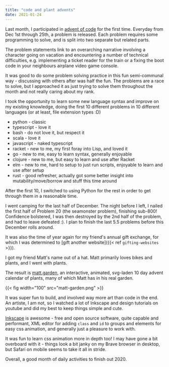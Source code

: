 ```yaml
---
title: "code and plant advents"
date: 2021-01-24
---
```


Last month, I participated in [advent of code](https://adventofcode.com/) for the first time. Everyday from Dec 1st through 25th, a problem is released. Each problem requires some programming to solve, and is split into two separate but related parts.

The problem statements link to an overarching narrative involving a character going on vacation and encountering a number of technical difficulties, e.g. implementing a ticket reader for the train or a fixing the boot code in your neighbours airplane video game console.

It was good to do some problem solving practice in this fun semi-communal way - discussing with others after was half the fun. The problems are a race to solve, but I approached it as just trying to solve them throughout the month and not really caring about my rank.

I took the opportunity to learn some new language syntax and improve on my existing knowledge, doing the first 10 different problems in 10 different languages (or at least, file extension types :D)

* python - classic
* typescript - love it
* bash - do not love it, but respect it
* scala - love it
* javascript - naked typescript
* racket - new to me, my first foray into Lisp, and loved it
* go - new to me, easy to learn syntax, generally enjoyable
* clojure - new to me, but easy to learn and use after Racket
* elm - new to me, hard to setup to just run scripts, enjoyable to learn and use after setup
* rust - good refresher, actually got some better insight into mutability/move/borrow and stuff this time around

After the first 10, I switched to using Python for the rest in order to get through them in a reasonable time.

I went camping for the last half of December. The night before I left, I nailed the first half of Problem 20 (the seamonster problem), finishing sub-800! Confidence bolstered, I was then destroyed by the 2nd half of the problem, and had to leave defeated :). I plan to finish the last 5.5 problems before this December rolls around.

It was also the time of year again for my friend's annual gift exchange, for which I was determined to [gift another website]({{< ref `gifting-websites` >}}).

I got my friend Matt's name out of a hat. Matt primarily loves bikes and plants, and I went with plants.

The result is [matt.garden](https://matt.garden), an interactive, animated, svg-laden 10 day advent calendar of plants, many of which Matt has in his real garden.

{{< fig width="100" src="matt-garden.png" >}}

It was super fun to build, and involved way more art than code in the end. An artiste, I am not, so I watched a lot of Inkscape and design tutorials on youtube and did my best to keep things simple and cute.

[Inkscape](https://inkscape.org/) is awesome - free and open source software, quite capable and performant, XML editor for adding `class` and `id` to groups and elements for easy css animation, and generally just a pleasure to work with.

It was fun to learn css animation more in depth too! I may have gone a bit overboard with it - things look a bit janky on my Brave browser in desktop, but Safari on mobile seems to take it all in stride.

Overall, a good month of daily activities to finish out 2020.

